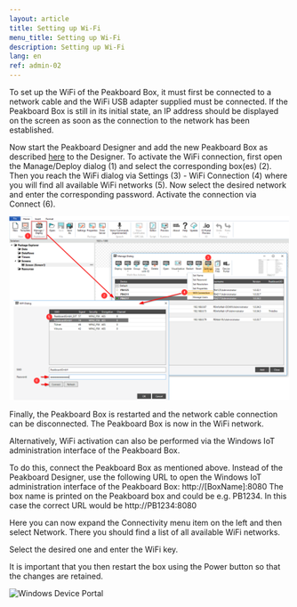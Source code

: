 ```yaml
---
layout: article
title: Setting up Wi-Fi
menu_title: Setting up Wi-Fi
description: Setting up Wi-Fi
lang: en
ref: admin-02
---
```


To set up the WiFi of the Peakboard Box, it must first be connected to a network cable and the WiFi USB adapter supplied must be connected.
If the Peakboard Box is still in its initial state, an IP address should be displayed on the screen as soon as the connection to the network has been established.

Now start the Peakboard Designer and add the new Peakboard Box as described [here](/administration/07-en-hinzufügen.html) to the Designer. 
To activate the WiFi connection, first open the Manage/Deploy dialog (1) and select the corresponding box(es) (2).
Then you reach the WiFi dialog via Settings (3) - WiFi Connection (4) where you will find all available WiFi networks (5). Now select the desired network and enter the corresponding password. 
Activate the connection via Connect (6).

![WiFi Connection](/assets/images/admin/device/WiFiConnection.png)

Finally, the Peakboard Box is restarted and the network cable connection can be disconnected. The Peakboard Box is now in the WiFi network.

Alternatively, WiFi activation can also be performed via the Windows IoT administration interface of the Peakboard Box. 

To do this, connect the Peakboard Box as mentioned above.
Instead of the Peakboard Designer, use the following URL to open the Windows IoT administration interface of the Peakboard Box:
http://[BoxName]:8080
The box name is printed on the Peakboard box and could be e.g. PB1234.
In this case the correct URL would be http://PB1234:8080

Here you can now expand the Connectivity menu item on the left and then select Network.
There you should find a list of all available WiFi networks.

Select the desired one and enter the WiFi key.

It is important that you then restart the box using the Power button so that the changes are retained.

![Windows Device Portal](/assets/images/admin/device/windows-device-portal.png)